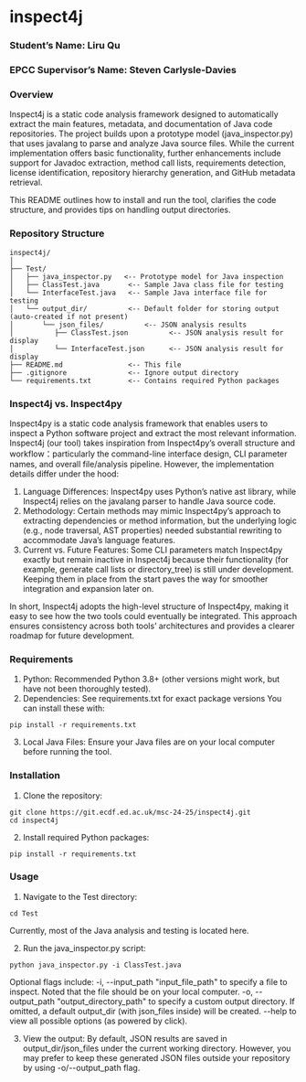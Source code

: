 # inspect4j
### Student’s Name: Liru Qu
### EPCC Supervisor’s Name: Steven Carlysle-Davies
### Overview
Inspect4j is a static code analysis framework designed to automatically extract the main features, metadata, and documentation of Java code repositories. The project builds upon a prototype model (java_inspector.py) that uses javalang to parse and analyze Java source files. While the current implementation offers basic functionality, further enhancements include support for Javadoc extraction, method call lists, requirements detection, license identification, repository hierarchy generation, and GitHub metadata retrieval.

This README outlines how to install and run the tool, clarifies the code structure, and provides tips on handling output directories.

### Repository Structure
```
inspect4j/
│
├── Test/
│   ├── java_inspector.py   <-- Prototype model for Java inspection
│   ├── ClassTest.java       <-- Sample Java class file for testing
│   └── InterfaceTest.java   <-- Sample Java interface file for testing
│   └── output_dir/          <-- Default folder for storing output (auto-created if not present)
│       └── json_files/          <-- JSON analysis results
│          ├── ClassTest.json          <-- JSON analysis result for display
│          └── InterfaceTest.json      <-- JSON analysis result for display
├── README.md                <-- This file
├── .gitignore               <-- Ignore output directory
└── requirements.txt         <-- Contains required Python packages
```
### Inspect4j vs. Inspect4py
Inspect4py is a static code analysis framework that enables users to inspect a Python software project and extract the most relevant information. Inspect4j (our tool) takes inspiration from Inspect4py’s overall structure and workflow：particularly the command-line interface design, CLI parameter names, and overall file/analysis pipeline.
However, the implementation details differ under the hood:
1. Language Differences: Inspect4py uses Python’s native ast library, while Inspect4j relies on the javalang parser to handle Java source code.
2. Methodology: Certain methods may mimic Inspect4py’s approach to extracting dependencies or method information, but the underlying logic (e.g., node traversal, AST properties) needed substantial rewriting to accommodate Java’s language features.
3. Current vs. Future Features: Some CLI parameters match Inspect4py exactly but remain inactive in Inspect4j because their functionality (for example, generate call lists or directory_tree) is still under development. Keeping them in place from the start paves the way for smoother integration and expansion later on.

In short, Inspect4j adopts the high-level structure of Inspect4py, making it easy to see how the two tools could eventually be integrated. This approach ensures consistency across both tools’ architectures and provides a clearer roadmap for future development.

### Requirements
1. Python: Recommended Python 3.8+ (other versions might work, but have not been thoroughly tested).
2. Dependencies: See requirements.txt for exact package versions
You can install these with:
```
pip install -r requirements.txt
```
3. Local Java Files: Ensure your Java files are on your local computer before running the tool.


### Installation
1. Clone the repository:
```
git clone https://git.ecdf.ed.ac.uk/msc-24-25/inspect4j.git
cd inspect4j
```
2. Install required Python packages:
```
pip install -r requirements.txt
```

### Usage
1. Navigate to the Test directory:
```
cd Test
```
Currently, most of the Java analysis and testing is located here.

2. Run the java_inspector.py script:
```
python java_inspector.py -i ClassTest.java
```
Optional flags include:
-i, --input_path "input_file_path" to specify a file to inspect. Noted that the file should be on your local computer.
-o, --output_path "output_directory_path" to specify a custom output directory. If omitted, a default output_dir (with json_files inside) will be created.
--help to view all possible options (as powered by click).

3. View the output:
By default, JSON results are saved in output_dir/json_files under the current working directory. However, you may prefer to keep these generated JSON files outside your repository by using -o/--output_path flag.

<!-- This project builds a static code analysis framework designed to automatically extract the main features, metadata and documentation of Java code repositories.

Given a folder with code, inspect4j ideally will:

  *   Extract all imported modules and how each module is imported as (i.e., whether they are internal or external).
  *   Extract all functions in the code, including  documentation, parameters, arguments, ast tree (if possible), and call list.
  *   Extract all classes in the code, with all their methods (code, documentation, parameters, arguments, ast tree (if possible) and call list) and respective documentation
  *   Extract all the readmes of a repository - it can be more than one
  *   Extract the hierarchy of directories and files: We record how different files have been grouped and organized in a software repository.
  *   Extract the requirements used in the software project.
  *   Extract the license
  *   Extract the Github metadata: tags, about , etc...

The repository now has a 'Test' dir, which contains a prototype model java_inspector.py based on javalang, which can be viewed as an early proof-of-concept for Inspect4j. ClassTest.java and InterfaceTest.java are two java files used for testing whether java_inspector.py can extract Java code features correctly. After executing, the output goes to output_dir.

This model can:
1. Classes: The prototype identifies the class name and its relevant modifiers (e.g., public, protected), as well as extension, implementation, begin line, and end line.
2. Fields: All declared fields are recognized, including their data types, initial values, and access levels.
3. Methods: The prototype retrieves method names, parameter lists, return types, modifiers, begin and end lines.
4. Constructors: Identified in a manner similar to methods, preserving parameters and modifiers.
5. Dependencies: The prototype can detect import statements, capturing the module's name and type.

To run the code:
1. clone the repo
2. pip install javalang
3. python java_inspector.py -i "The path of the Java file that you want to analyze"
Noted that the Java file needs to be on your local computer, and you can name a output directory to store the result by -o "output_path". If the directory doesn't exist, the tool will create a default one (output_dir)

Weekly meetings can be viewed in 'Wiki' section. -->